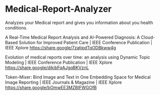 # Medical-Report-Analyzer
Analyzes your Medical report and gives you information about you health conditions. 

A Real-Time Medical Report Analysis and AI-Powered Diagnosis: A Cloud-Based Solution for Improved Patient Care | IEEE Conference Publication | IEEE Xplore https://share.google/7zatjpdTqODBkww4g

Evolution of medical reports over time: an analysis using Dynamic Topic Modeling | IEEE Conference Publication | IEEE Xplore https://share.google/dikibFqAJgqBKVznL

Token-Mixer: Bind Image and Text in One Embedding Space for Medical Image Reporting | IEEE Journals & Magazine | IEEE Xplore https://share.google/bOmwEE3MZBIFWGOfB
